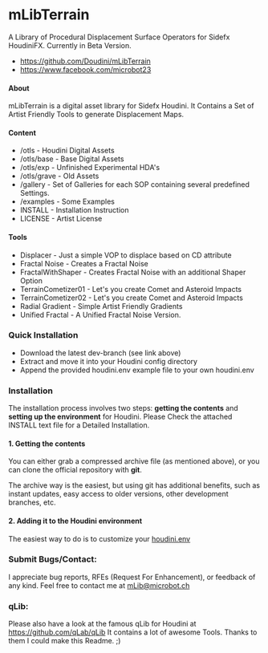 # mLibTerrain

A Library of Procedural Displacement Surface Operators for Sidefx HoudiniFX. 
Currently in Beta Version. 

- https://github.com/Doudini/mLibTerrain
- https://www.facebook.com/microbot23


#### About

mLibTerrain is a digital asset library for Sidefx Houdini.
It Contains a Set of Artist Friendly Tools to generate Displacement Maps. 


#### Content
- /otls		- Houdini Digital Assets
- /otls/base	- Base Digital Assets
- /otls/exp	- Unfinished Experimental HDA's
- /otls/grave	- Old Assets
- /gallery	- Set of Galleries for each SOP containing several predefined Settings.
- /examples	- Some Examples
- INSTALL	- Installation Instruction
- LICENSE	- Artist License


#### Tools

- Displacer		- Just a simple VOP to displace based on CD attribute
- Fractal Noise		- Creates a Fractal Noise
- FractalWithShaper	- Creates Fractal Noise with an additional Shaper Option
- TerrainCometizer01	- Let's you create Comet and Asteroid Impacts
- TerrainCometizer02 	- Let's you create Comet and Asteroid Impacts
- Radial Gradient	- Simple Artist Friendly Gradients
- Unified Fractal	- A Unified Fractal Noise Version.


### Quick Installation

- Download the latest dev-branch (see link above)
- Extract and move it into your Houdini config directory
- Append the provided houdini.env example file to your own houdini.env


### Installation

The installation process involves two steps: **getting the contents** and
**setting up the environment** for Houdini.
Please Check the attached INSTALL text file for a Detailed Installation. 

#### 1. Getting the contents

You can either grab a compressed archive file (as mentioned above), or
you can clone the official repository with **git**.

The archive way is the easiest, but using git has additional benefits,
such as instant updates, easy access to older versions, other development
branches, etc.

#### 2. Adding it to the Houdini environment

The easiest way to do is to customize your
<a href="http://www.sidefx.com/docs/current/basics/config_env">houdini.env</a>


### Submit Bugs/Contact:
I appreciate bug reports, RFEs (Request For Enhancement), or feedback of
any kind. Feel free to contact me at mLib@microbot.ch


### qLib:
Please also have a look at the famous qLib for Houdini at https://github.com/qLab/qLib
It contains a lot of awesome Tools. Thanks to them I could make this Readme. ;)

